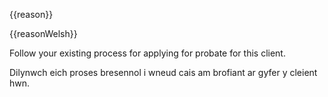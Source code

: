 {{reason}}

{{reasonWelsh}}

Follow your existing process for applying for probate for this client.

Dilynwch eich proses bresennol i wneud cais am brofiant ar gyfer y cleient hwn.
